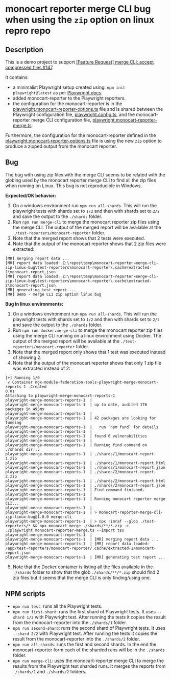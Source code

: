 # monocart reporter merge CLI bug when using the `zip` option on linux repro repo

## Description

This is a demo project to support [[Feature Request] merge CLI: accept compressed files #147](https://github.com/cenfun/monocart-reporter/issues/147).

It contains:

- a minimalist Playwright setup created using: `npm init playwright@latest` as per [Playwright docs](https://playwright.dev/docs/intro).
- added monocart-reporter to the Playwright reporters.
- the configuration for the monocart-reporter is in the [playwright.monocart-reporter-options.ts](/playwright.monocart-reporter-options.ts) file and is shared between the Playwright configuration file, [playwright.config.ts](/playwright.config.ts), and the monocart-reporter merge CLI configuration file, [playwright.monocart-reporter-merge.ts](./playwright.monocart-reporter-merge.ts).

Furthermore, the configuration for the monocart-reporter defined in the [playwright.monocart-reporter-options.ts](/playwright.monocart-reporter-options.ts) file is using the new `zip` option to produce a zipped output from the monocart reporter.

## Bug

The bug with using zip files with the merge CLI seems to be related with the globing used by the monocart reporter merge CLI to find all the zip files when running on Linux. This bug is not reproducible in Windows.

**Expected/OK behavior:**

1) On a windows environment run `npm run all-shards`. This will run the playwright tests with shards set to `1/2` and then with shards set to `2/2` and save the output to the `./shards` folder.
2) Run `npm run merge-cli` to merge the monocart reporter zip files using the merge CLI. The output of the merged report will be available at the `./test-reporters/monocart-reporter` folder.
3) Note that the merged report shows that 2 tests were executed.
4) Note that the output of the monocart reporter shows that 2 zip files were extracted:

```
[MR] merging report data ...
[MR] report data loaded: Z:\repos\temp\monocart-reporter-merge-cli-zip-linux-bug\test-reporters\monocart-reporter\.cache\extracted-1\monocart-report.json
[MR] report data loaded: Z:\repos\temp\monocart-reporter-merge-cli-zip-linux-bug\test-reporters\monocart-reporter\.cache\extracted-2\monocart-report.json
[MR] generating test report ...
[MR] Demo - merge CLI zip option linux bug
```

**Bug in linux environments:**

1) On a windows environment run `npm run all-shards`. This will run the playwright tests with shards set to `1/2` and then with shards set to `2/2` and save the output to the `./shards` folder.
2) Run `npm run docker:merge-cli` to merge the monocart reporter zip files using the merge CLI running on a linux environment using Docker. The output of the merged report will be available at the `./test-reporters/monocart-reporter` folder.
3) Note that the merged report only shows that 1 test was executed instead of showing 2.
4) Note that the output of the monocart reporter shows that only 1 zip file was extracted instead of 2:

```
[+] Running 1/0
 ✔ Container ngx-module-federation-tools-playwright-merge-monocart-reports-1  Created                                                                                                                                 0.0s
Attaching to playwright-merge-monocart-reports-1
playwright-merge-monocart-reports-1  |
playwright-merge-monocart-reports-1  | up to date, audited 176 packages in 495ms
playwright-merge-monocart-reports-1  |
playwright-merge-monocart-reports-1  | 42 packages are looking for funding
playwright-merge-monocart-reports-1  |   run `npm fund` for details
playwright-merge-monocart-reports-1  |
playwright-merge-monocart-reports-1  | found 0 vulnerabilities
playwright-merge-monocart-reports-1  |
playwright-merge-monocart-reports-1  | Running find command on ./shards dir...
playwright-merge-monocart-reports-1  | ./shards/1/monocart-report-1.zip
playwright-merge-monocart-reports-1  | ./shards/1/monocart-report.html
playwright-merge-monocart-reports-1  | ./shards/1/monocart-report.json
playwright-merge-monocart-reports-1  | ./shards/2/monocart-report-2.zip
playwright-merge-monocart-reports-1  | ./shards/2/monocart-report.html
playwright-merge-monocart-reports-1  | ./shards/2/monocart-report.json
playwright-merge-monocart-reports-1  | Find command finished.
playwright-merge-monocart-reports-1  |
playwright-merge-monocart-reports-1  | Running monocart reporter merge CLI...
playwright-merge-monocart-reports-1  |
playwright-merge-monocart-reports-1  | > monocart-reporter-merge-cli-zip-linux-bug@1.0.0 merge-cli
playwright-merge-monocart-reports-1  | > npx rimraf --glob ./test-reporters/* && npx monocart merge ./shards/**/*.zip -c ./playwright.monocart-reporter-merge.ts --import tsx
playwright-merge-monocart-reports-1  |
playwright-merge-monocart-reports-1  | [MR] merging report data ...
playwright-merge-monocart-reports-1  | [MR] report data loaded: /app/test-reporters/monocart-reporter/.cache/extracted-1/monocart-report.json
playwright-merge-monocart-reports-1  | [MR] generating test report ...
```

5) Note that the Docker container is listing all the files available in the `./shards` folder to show that the glob `./shards/**/*.zip` should find 2 zip files but it seems that the merge CLI is only finding/using one.

## NPM scripts

- `npm run test`: runs all the Playwright tests.
- `npm run first-shard`: runs the first shard of Playwright tests. It uses `--shard 1/2` with Playwright test. After running the tests it copies the result from the monocart-reporter into the `./shards/1` folder.
- `npm run second-shard`: runs the second shard of Playwright tests. It uses `--shard 2/2` with Playwright test. After running the tests it copies the result from the monocart-reporter into the `./shards/2` folder.
- `npm run all-shards`: runs the first and second shards. In the end the monocart-reporter form each of the sharded runs will be in the `./shards` folder.
- `npm run merge-cli`: uses the monocart-reporter merge CLI to merge the results from the Playwright test sharded runs. It merges the reports from `./shards/1` and `./shards/2` folders.

